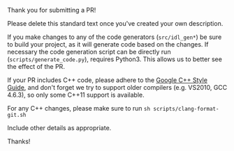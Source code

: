 Thank you for submitting a PR!

Please delete this standard text once you've created your own description.

If you make changes to any of the code generators (`src/idl_gen*`) be sure to
build your project, as it will generate code based on the changes. If necessary
the code generation script can be directly run (`scripts/generate_code.py`),
requires Python3. This allows us to better see the effect of the PR.

If your PR includes C++ code, please adhere to the
[Google C++ Style Guide](https://google.github.io/styleguide/cppguide.html),
and don't forget we try to support older compilers (e.g. VS2010, GCC 4.6.3),
so only some C++11 support is available.

For any C++ changes, please make sure to run `sh scripts/clang-format-git.sh`

Include other details as appropriate.

Thanks!
